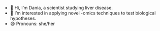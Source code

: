 - 👋 Hi, I’m Dania, a scientist studying liver disease.
- 👀 I’m interested in applying novel -omics techniques to test biological hypotheses.
- 😄 Pronouns: she/her

<!---
dania-ab/dania-ab is a ✨ special ✨ repository because its `README.md` (this file) appears on your GitHub profile.
You can click the Preview link to take a look at your changes.
--->
